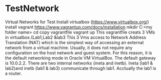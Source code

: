 # TestNetwork
Virtual Networks for Test 
Install virtualbox (https://www.virtualbox.org/)
install vagrant  https://www.vagrantup.com/docs/installation
mkdir C:\<my folder name>
cd <myfolder name>
  copy vagrantfile
  vagrant up
  This vagrantfile creats 3 VMs in virtualbox.(Lab1,Lab2 &lab3  This 3 Vms access to Network Address Translation (NAT) which is the simplest way of accessing an external network from a virtual machine. Usually, it does not require any configuration on the host network and guest system. For this reason, it is the default networking mode in Oracle VM VirtualBox. The default gateway is 10.0.2.2. 
  There are two internal networks (ineta and inetb). Ineta (lab1 & lab2)and inetb (lab1 & lab3) communicate through lab1. Acctually the lab1 is a router. 
